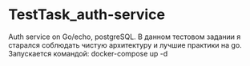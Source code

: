# TestTask_auth-service
Auth service on Go/echo, postgreSQL.
В данном тестовом задании я старался соблюдать чистую архитектуру и лучшие практики на go. 
Запускается командой: docker-compose up -d
